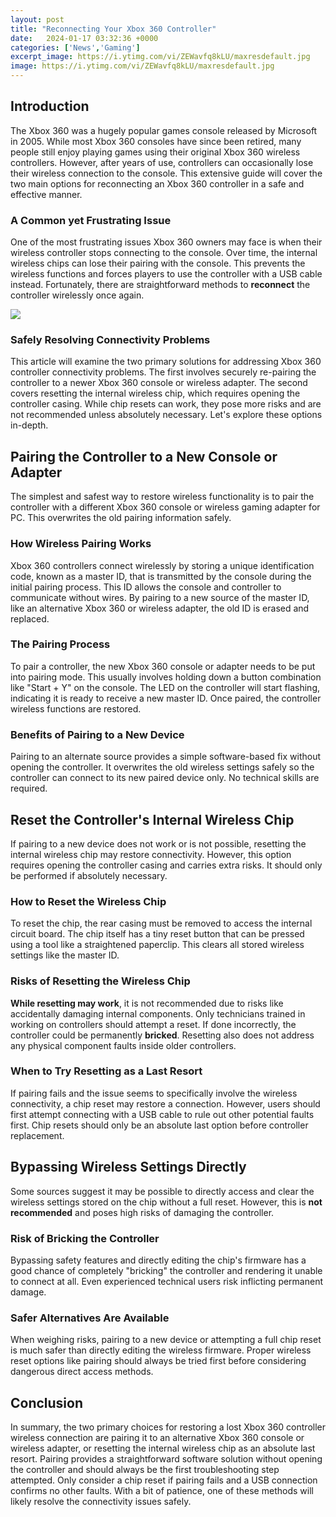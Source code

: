 ```yaml
---
layout: post
title: "Reconnecting Your Xbox 360 Controller"
date:   2024-01-17 03:32:36 +0000
categories: ['News','Gaming']
excerpt_image: https://i.ytimg.com/vi/ZEWavfq8kLU/maxresdefault.jpg
image: https://i.ytimg.com/vi/ZEWavfq8kLU/maxresdefault.jpg
---
```


## Introduction
The Xbox 360 was a hugely popular games console released by Microsoft in 2005. While most Xbox 360 consoles have since been retired, many people still enjoy playing games using their original Xbox 360 wireless controllers. However, after years of use, controllers can occasionally lose their wireless connection to the console. This extensive guide will cover the two main options for reconnecting an Xbox 360 controller in a safe and effective manner.
### A Common yet Frustrating Issue  
One of the most frustrating issues Xbox 360 owners may face is when their wireless controller stops connecting to the console. Over time, the internal wireless chips can lose their pairing with the console. This prevents the wireless functions and forces players to use the controller with a USB cable instead. Fortunately, there are straightforward methods to **reconnect** the controller wirelessly once again.

![](https://howto.org/wp-content/uploads/2019/05/How-to-Connect-Xbox-360-Controller-1.jpg)
### Safely Resolving Connectivity Problems
This article will examine the two primary solutions for addressing Xbox 360 controller connectivity problems. The first involves securely re-pairing the controller to a newer Xbox 360 console or wireless adapter. The second covers resetting the internal wireless chip, which requires opening the controller casing. While chip resets can work, they pose more risks and are not recommended unless absolutely necessary. Let's explore these options in-depth.
## Pairing the Controller to a New Console or Adapter
The simplest and safest way to restore wireless functionality is to pair the controller with a different Xbox 360 console or wireless gaming adapter for PC. This overwrites the old pairing information safely.
### How Wireless Pairing Works 
Xbox 360 controllers connect wirelessly by storing a unique identification code, known as a master ID, that is transmitted by the console during the initial pairing process. This ID allows the console and controller to communicate without wires. By pairing to a new source of the master ID, like an alternative Xbox 360 or wireless adapter, the old ID is erased and replaced.
### The Pairing Process 
To pair a controller, the new Xbox 360 console or adapter needs to be put into pairing mode. This usually involves holding down a button combination like "Start + Y" on the console. The LED on the controller will start flashing, indicating it is ready to receive a new master ID. Once paired, the controller wireless functions are restored.
### Benefits of Pairing to a New Device
Pairing to an alternate source provides a simple software-based fix without opening the controller. It overwrites the old wireless settings safely so the controller can connect to its new paired device only. No technical skills are required.
## Reset the Controller's Internal Wireless Chip
If pairing to a new device does not work or is not possible, resetting the internal wireless chip may restore connectivity. However, this option requires opening the controller casing and carries extra risks. It should only be performed if absolutely necessary.
### How to Reset the Wireless Chip
To reset the chip, the rear casing must be removed to access the internal circuit board. The chip itself has a tiny reset button that can be pressed using a tool like a straightened paperclip. This clears all stored wireless settings like the master ID. 
### Risks of Resetting the Wireless Chip
**While resetting may work**, it is not recommended due to risks like accidentally damaging internal components. Only technicians trained in working on controllers should attempt a reset. If done incorrectly, the controller could be permanently **bricked**. Resetting also does not address any physical component faults inside older controllers.
### When to Try Resetting as a Last Resort
If pairing fails and the issue seems to specifically involve the wireless connectivity, a chip reset may restore a connection. However, users should first attempt connecting with a USB cable to rule out other potential faults first. Chip resets should only be an absolute last option before controller replacement.
## Bypassing Wireless Settings Directly
Some sources suggest it may be possible to directly access and clear the wireless settings stored on the chip without a full reset. However, this is **not recommended** and poses high risks of damaging the controller. 
### Risk of Bricking the Controller
Bypassing safety features and directly editing the chip's firmware has a good chance of completely "bricking" the controller and rendering it unable to connect at all. Even experienced technical users risk inflicting permanent damage. 
### Safer Alternatives Are Available
When weighing risks, pairing to a new device or attempting a full chip reset is much safer than directly editing the wireless firmware. Proper wireless reset options like pairing should always be tried first before considering dangerous direct access methods.
## Conclusion
In summary, the two primary choices for restoring a lost Xbox 360 controller wireless connection are pairing it to an alternative Xbox 360 console or wireless adapter, or resetting the internal wireless chip as an absolute last resort. Pairing provides a straightforward software solution without opening the controller and should always be the first troubleshooting step attempted. Only consider a chip reset if pairing fails and a USB connection confirms no other faults. With a bit of patience, one of these methods will likely resolve the connectivity issues safely.